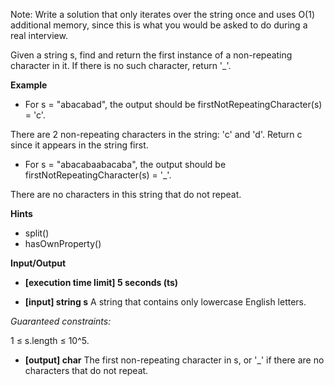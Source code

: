 Note: Write a solution that only iterates over the string once and uses O(1) additional memory, since this is what you would be asked to do during a real interview.

Given a string s, find and return the first instance of a non-repeating character in it. If there is no such character, return '\_'.

**Example**

- For s = "abacabad", the output should be
  firstNotRepeatingCharacter(s) = 'c'.

There are 2 non-repeating characters in the string: 'c' and 'd'. Return c since it appears in the string first.

- For s = "abacabaabacaba", the output should be
  firstNotRepeatingCharacter(s) = '\_'.

There are no characters in this string that do not repeat.

**Hints**

- split()
- hasOwnProperty()

**Input/Output**

- **[execution time limit] 5 seconds (ts)**

- **[input] string s**
  A string that contains only lowercase English letters.

_Guaranteed constraints:_

1 ≤ s.length ≤ 10^5.

- **[output] char**
  The first non-repeating character in s, or '\_' if there are no characters that do not repeat.
